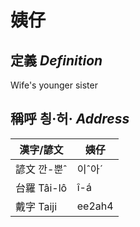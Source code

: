 # 姨仔
## 定義 _Definition_

Wife's younger sister

## 稱呼 칑·허· _Address_

漢字/諺文 | 姨仔
--- | ---
諺文 깐-뿐ˆ | 이ˆ아ˊ
台羅 Tâi-lô | î-á
戴字 Taiji | ee2ah4


